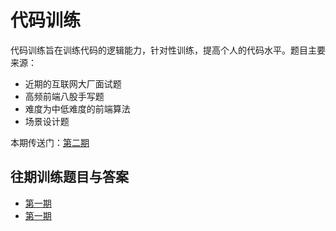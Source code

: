 # 代码训练

代码训练旨在训练代码的逻辑能力，针对性训练，提高个人的代码水平。题目主要来源：

- 近期的互联网大厂面试题
- 高频前端八股手写题
- 难度为中低难度的前端算法
- 场景设计题

本期传送门：[第二期](https://github.com/caosiwei97/code-training/tree/main/handwrite-weekly/week-02)

## 往期训练题目与答案

- [第一期](./handwrite-weekly/week-01)
- [第一期](./handwrite-weekly/week-02)
